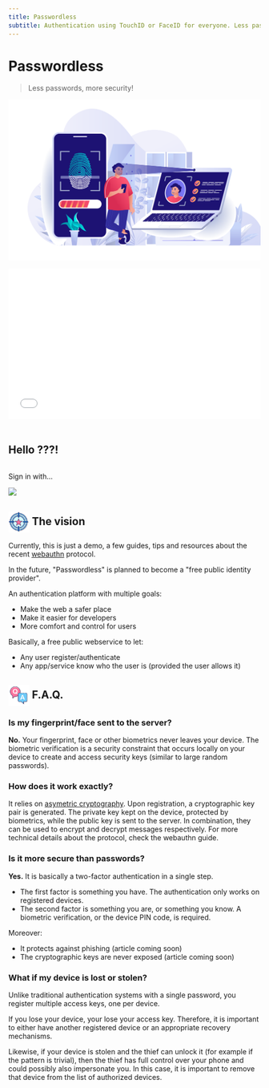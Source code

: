 ```yaml
---
title: Passwordless
subtitle: Authentication using TouchID or FaceID for everyone. Less passwords, more security!
---
```


Passwordless
============

> Less passwords, more security!

![Banner](img/banner-biometric-auth.svg)

<iframe src="form.html" style="width:100%;height:300px;border:none;"></iframe>



<section id="userinfo" class="hidden">
  <img />
  <h1>Hello ???!</h1>
  <pre></pre>
</section>

<section id="login" class="hidden">
  <p>Sign in with...</p>
  <a class="btn-passwordless-id" href="https://ui.passwordless.id">
    <img src="http://passwordless.id/logo/logo-500x125.svg" />
  </a>
</section>

<link rel="stylesheet" type="text/css" href="css/sign-in-with.css">
<script src="js/sign-in-with.js"></script>




<img src="img/icon-target.svg" style="height:2em; vertical-align:middle" /> The vision
---------------------------

Currently, this is just a demo, a few guides, tips and resources about the recent [webauthn](webauthn/1_introduction.md) protocol.

In the future, "Passwordless" is planned to become a "free public identity provider".

An authentication platform with multiple goals:

- Make the web a safer place
- Make it easier for developers
- More comfort and control for users

Basically, a free public webservice to let:

- Any user register/authenticate
- Any app/service know who the user is (provided the user allows it)



<img src="img/icon-faq.svg" style="height:2em; vertical-align:middle" /> F.A.Q. 
-------------------------------

### Is my fingerprint/face sent to the server? 

**No.** Your fingerprint, face or other biometrics never leaves your device.
The biometric verification is a security constraint that occurs locally on your device
to create and access security keys (similar to large random passwords).

### How does it work exactly? 

It relies on [asymetric cryptography](https://en.m.wikipedia.org/wiki/Public-key_cryptography). 
Upon registration, a cryptographic key pair is generated.
The private key kept on the device, protected by biometrics,
while the public key is sent to the server.
In combination, they can be used to encrypt and decrypt messages respectively.
For more technical details about the protocol, check the webauthn guide.

### Is it more secure than passwords? 

**Yes.** It is basically a two-factor authentication in a single step. 

- The first factor is something you have. 
The authentication only works on registered devices. 
- The second factor is something you are, or something you know. 
A biometric verification, or the device PIN code, is required.

Moreover:

- It protects against phishing (article coming soon)
- The cryptographic keys are never exposed (article coming soon)

### What if my device is lost or stolen? 

Unlike traditional authentication systems with a single password,
you register multiple access keys, one per device.

If you lose your device, your lose your access key.
Therefore, it is important to either have another registered device or an appropriate recovery mechanisms.

Likewise, if your device is stolen and the thief can unlock it (for example if the pattern is trivial),
then the thief has full control over your phone and could possibly also impersonate you.
In this case, it is important to remove that device from the list of authorized devices.


